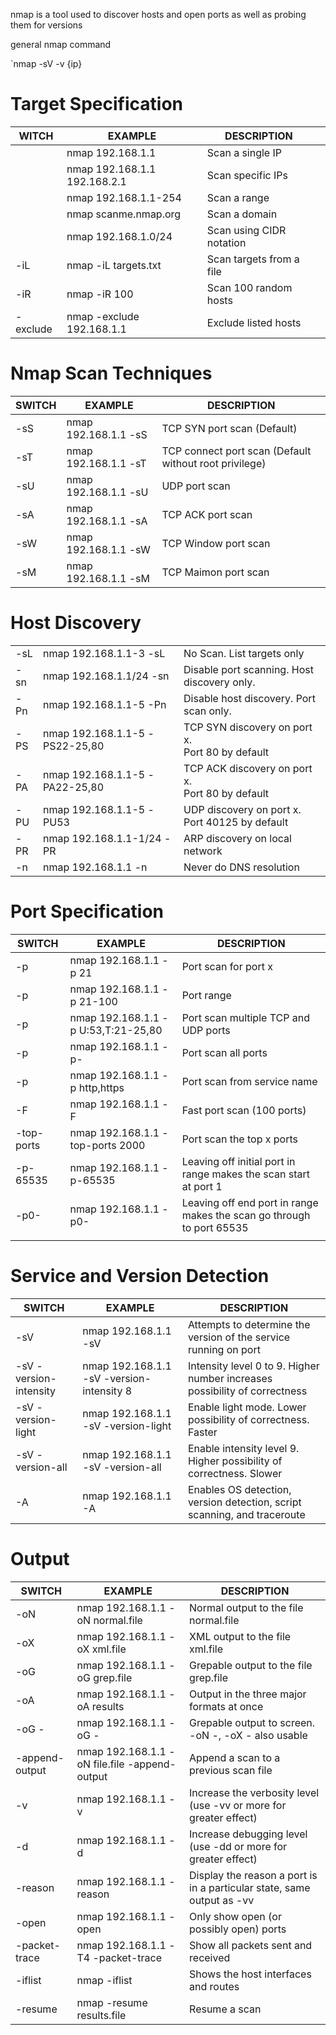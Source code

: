 nmap is a tool used to discover hosts and open ports as well as probing them for versions 

general nmap command

`nmap -sV -v {ip}
# **Target Specification**

| **WITCH** | **EXAMPLE** | ******DESCRIPTION****** |  |
| ---- | ---- | ---- | ---- |
|  | nmap 192.168.1.1 | Scan a single IP |  |
|  | nmap 192.168.1.1 192.168.2.1 | Scan specific IPs |  |
|  | nmap 192.168.1.1-254 | Scan a range |  |
|  | nmap scanme.nmap.org | Scan a domain |  |
|  | nmap 192.168.1.0/24 | Scan using CIDR notation |  |
| -iL | nmap -iL targets.txt | Scan targets from a file |  |
| -iR | nmap -iR 100 | Scan 100 random hosts |  |
| -exclude | nmap -exclude 192.168.1.1 | Exclude listed hosts |  |

# **Nmap Scan** **Techniques**

|**SWITCH**|**EXAMPLE**|******DESCRIPTION******|
|---|---|---|
|-sS|nmap 192.168.1.1 -sS|TCP SYN port scan (Default)|
|-sT|nmap 192.168.1.1 -sT|TCP connect port scan (Default without root privilege)|
|-sU|nmap 192.168.1.1 -sU|UDP port scan|
|-sA|nmap 192.168.1.1 -sA|TCP ACK port scan|
|-sW|nmap 192.168.1.1 -sW|TCP Window port scan|
|-sM|nmap 192.168.1.1 -sM|TCP Maimon port scan|
# **Host Discovery**
|   |   |   |
|---|---|---|
|-sL|nmap 192.168.1.1-3 -sL|No Scan. List targets only|
|-sn|nmap 192.168.1.1/24 -sn|Disable port scanning. Host discovery only.|
|-Pn|nmap 192.168.1.1-5 -Pn|Disable host discovery. Port scan only.|
|-PS|nmap 192.168.1.1-5 -PS22-25,80|TCP SYN discovery on port x.  <br>Port 80 by default|
|-PA|nmap 192.168.1.1-5 -PA22-25,80|TCP ACK discovery on port x.  <br>Port 80 by default|
|-PU|nmap 192.168.1.1-5 -PU53|UDP discovery on port x.  <br>Port 40125 by default|
|-PR|nmap 192.168.1.1-1/24 -PR|ARP discovery on local network|
|-n|nmap 192.168.1.1 -n|Never do DNS resolution|
# **Port Specification**
| **SWITCH** | **EXAMPLE** | ******DESCRIPTION****** |
| ---- | ---- | ---- |
| -p | nmap 192.168.1.1 -p 21 | Port scan for port x |
| -p | nmap 192.168.1.1 -p 21-100 | Port range |
| -p | nmap 192.168.1.1 -p U:53,T:21-25,80 | Port scan multiple TCP and UDP ports |
| -p | nmap 192.168.1.1 -p- | Port scan all ports |
| -p | nmap 192.168.1.1 -p http,https | Port scan from service name |
| -F | nmap 192.168.1.1 -F | Fast port scan (100 ports) |
| -top-ports | nmap 192.168.1.1 -top-ports 2000 | Port scan the top x ports |
| -p-65535 | nmap 192.168.1.1 -p-65535 | Leaving off initial port in range makes the scan start at port 1 |
| -p0- | nmap 192.168.1.1 -p0- | Leaving off end port in range  <br>makes the scan go through to port 65535 |
|  |  |  |
# **Service and Version Detection**
|**SWITCH**|**EXAMPLE**|******DESCRIPTION******|
|---|---|---|
|-sV|nmap 192.168.1.1 -sV|Attempts to determine the version of the service running on port|
|-sV -version-intensity|nmap 192.168.1.1 -sV -version-intensity 8|Intensity level 0 to 9. Higher number increases possibility of correctness|
|-sV -version-light|nmap 192.168.1.1 -sV -version-light|Enable light mode. Lower possibility of correctness. Faster|
|-sV -version-all|nmap 192.168.1.1 -sV -version-all|Enable intensity level 9. Higher possibility of correctness. Slower|
|-A|nmap 192.168.1.1 -A|Enables OS detection, version detection, script scanning, and traceroute|
	

# Output

|**SWITCH**|****EXAMPLE****|********DESCRIPTION********|
|---|---|---|
|-oN|nmap 192.168.1.1 -oN normal.file|Normal output to the file normal.file|
|-oX|nmap 192.168.1.1 -oX xml.file|XML output to the file xml.file|
|-oG|nmap 192.168.1.1 -oG grep.file|Grepable output to the file grep.file|
|-oA|nmap 192.168.1.1 -oA results|Output in the three major formats at once|
|-oG -|nmap 192.168.1.1 -oG -|Grepable output to screen. -oN -, -oX - also usable|
|-append-output|nmap 192.168.1.1 -oN file.file -append-output|Append a scan to a previous scan file|
|-v|nmap 192.168.1.1 -v|Increase the verbosity level (use -vv or more for greater effect)|
|-d|nmap 192.168.1.1 -d|Increase debugging level (use -dd or more for greater effect)|
|-reason|nmap 192.168.1.1 -reason|Display the reason a port is in a particular state, same output as -vv|
|-open|nmap 192.168.1.1 -open|Only show open (or possibly open) ports|
|-packet-trace|nmap 192.168.1.1 -T4 -packet-trace|Show all packets sent and received|
|-iflist|nmap -iflist|Shows the host interfaces and routes|
|-resume|nmap -resume results.file|Resume a scan|